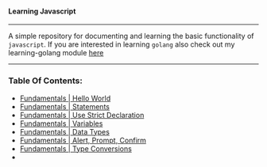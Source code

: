 #### Learning Javascript

---

A simple repository for documenting and learning the basic functionality of `javascript`. If you are interested
in learning `golang` also check out my learning-golang module [here](https://www.github.com/symonk/learning-golang)

---

### Table Of Contents:

- [Fundamentals | Hello World](01_fundamentals/01_hello_world.js)
- [Fundamentals | Statements](01_fundamentals/02_statements.js)
- [Fundamentals | Use Strict Declaration](03_fundamentals/03_use_strict.js)
- [Fundamentals | Variables](01_fundamentals/04_variables.js)
- [Fundamentals | Data Types](01_fundamentals/05_data_types.js)
- [Fundamentals | Alert, Prompt, Confirm](01_fundamentals/06_alert_prompt_confirm.js)
- [Fundamentals | Type Conversions](01_fundamentals/07_type_conversions.js)
-
